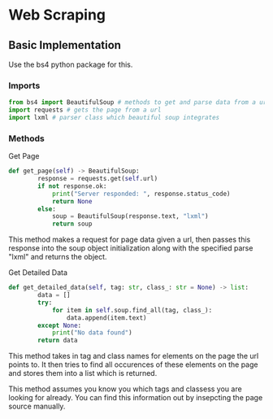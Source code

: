 # Web Scraping

## Basic Implementation

Use the bs4 python package for this.

### Imports

```python
from bs4 import BeautifulSoup # methods to get and parse data from a url
import requests # gets the page from a url
import lxml # parser class which beautiful soup integrates
```

### Methods

Get Page

```python
def get_page(self) -> BeautifulSoup:
        response = requests.get(self.url)
        if not response.ok:
            print("Server responded: ", response.status_code)
            return None
        else:
            soup = BeautifulSoup(response.text, "lxml")
            return soup
```

This method makes a request for page data given a url, then passes this response into the soup object initialization along with the specified parse "lxml" and returns the object.

Get Detailed Data

```python
def get_detailed_data(self, tag: str, class_: str = None) -> list:
        data = []
        try:
            for item in self.soup.find_all(tag, class_):
                data.append(item.text)
        except None:
            print("No data found")
        return data
```

This method takes in tag and class names for elements on the page the url points to. It then tries to find all occurences of these elements on the page and stores them into a list which is returned.

This method assumes you know you which tags and classess you are looking for already. You can find this information out by insepcting the page source manually. 